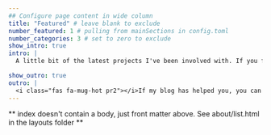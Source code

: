 ```yaml
---
## Configure page content in wide column
title: "Featured" # leave blank to exclude
number_featured: 1 # pulling from mainSections in config.toml
number_categories: 3 # set to zero to exclude
show_intro: true
intro: |
  A little bit of the latest projects I've been involved with. If you find something interesting and want to chat and/or collaborate, [drop me a line](/contact)!

show_outro: true
outro: |
  <i class="fas fa-mug-hot pr2"></i>If my blog has helped you, you can [buy me a coffee](https://ko-fi.com/marcocampanario)!
---
```


** index doesn't contain a body, just front matter above.
See about/list.html in the layouts folder **

